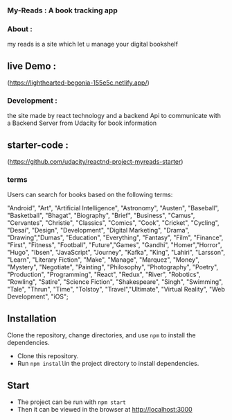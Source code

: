 ### My-Reads : A book tracking app
### About :
my reads is a site which let u manage your digital bookshelf
## live Demo : 
(https://lighthearted-begonia-155e5c.netlify.app/)
### Development :
the site made by react technology and a backend Api to communicate with a Backend Server from Udacity for book information 

## starter-code :
(https://github.com/udacity/reactnd-project-myreads-starter)

### terms
Users can search for books based on the following terms:

"Android", "Art", "Artificial Intelligence", "Astronomy", "Austen", "Baseball", "Basketball", "Bhagat", "Biography", "Brief", "Business", "Camus", "Cervantes", "Christie", "Classics", "Comics", "Cook", "Cricket", "Cycling", "Desai", "Design", "Development", "Digital Marketing", "Drama", "Drawing","Dumas", "Education", "Everything", "Fantasy", "Film", "Finance", "First", "Fitness", "Football", "Future","Games", "Gandhi", "Homer","Horror", "Hugo", "Ibsen", "JavaScript", "Journey", "Kafka", "King", "Lahiri", "Larsson", "Learn", "Literary Fiction", "Make", "Manage", "Marquez", "Money", "Mystery", "Negotiate", "Painting", "Philosophy", "Photography", "Poetry", "Production", "Programming", "React", "Redux", "River", "Robotics", "Rowling", "Satire", "Science Fiction", "Shakespeare", "Singh", "Swimming", "Tale", "Thrun", "Time", "Tolstoy", "Travel","Ultimate", "Virtual Reality", "Web Development", "iOS";
## Installation
Clone the repository, change directories, and use `npm` to install the dependencies.
- Clone this repository.
- Run `npm install`in the project directory to install dependencies.

## Start
- The project can be run with `npm start`
- Then it can be viewed in the browser at [http://localhost:3000](http://localhost:3000)
